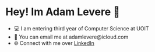 # Hey! Im Adam Levere 🚀
<ul>
  <li>💻 I am entering third year of Computer Science at UOIT</li>
  <li>📧 You can email me at adamlevere@icloud.com</li>
  <li>🌐 Connect with me over <a href="https://www.linkedin.com/in/adam-levere-b97770273/">LinkedIn</a></li>
</ul>
